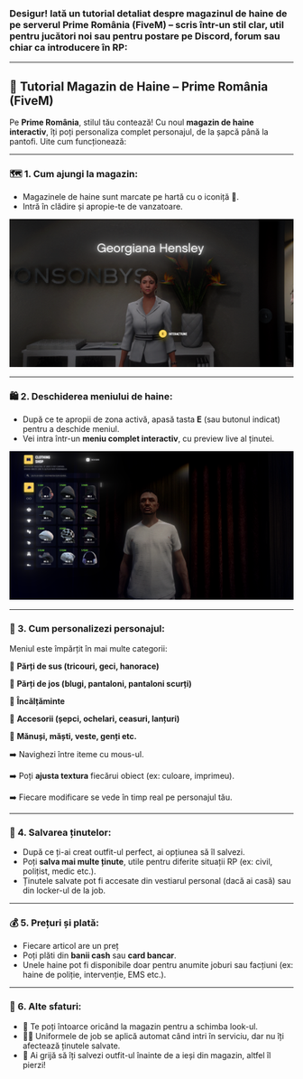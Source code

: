 ### Desigur! Iată un **tutorial detaliat despre magazinul de haine** de pe serverul **Prime România (FiveM)** – scris într-un stil clar, util pentru jucători noi sau pentru postare pe Discord, forum sau chiar ca introducere în RP:

---

## 👕 Tutorial Magazin de Haine – Prime România (FiveM)

Pe **Prime România**, stilul tău contează! Cu noul **magazin de haine interactiv**, îți poți personaliza complet personajul, de la șapcă până la pantofi. Uite cum funcționează:

---

### 🗺️ 1. Cum ajungi la magazin:

* Magazinele de haine sunt marcate pe hartă cu o iconiță 👕.
* Intră în clădire și apropie-te de vanzatoare.

![HAINE](/public/img/haine1.png)

---

### 🛍️ 2. Deschiderea meniului de haine:

* După ce te apropii de zona activă, apasă tasta **E** (sau butonul indicat) pentru a deschide meniul.
* Vei intra într-un **meniu complet interactiv**, cu preview live al ținutei.

![HAINE](/public/img/haine3.png)


---

### 🎽 3. Cum personalizezi personajul:

Meniul este împărțit în mai multe categorii:

🔹 **Părți de sus (tricouri, geci, hanorace)**

🔹 **Părți de jos (blugi, pantaloni, pantaloni scurți)**

🔹 **Încălțăminte**

🔹 **Accesorii (șepci, ochelari, ceasuri, lanțuri)**

🔹 **Mănuși, măști, veste, genți etc.**

➡️ Navighezi între iteme cu mous-ul.

➡️ Poți **ajusta textura** fiecărui obiect (ex: culoare, imprimeu).

➡️ Fiecare modificare se vede în timp real pe personajul tău.

---

### 💾 4. Salvarea ținutelor:

* După ce ți-ai creat outfit-ul perfect, ai opțiunea să îl salvezi.
* Poți **salva mai multe ținute**, utile pentru diferite situații RP (ex: civil, polițist, medic etc.).
* Ținutele salvate pot fi accesate din vestiarul personal (dacă ai casă) sau din locker-ul de la job.

---

### 💰 5. Prețuri și plată:

* Fiecare articol are un preț 
* Poți plăti din **banii cash** sau **card bancar**.
* Unele haine pot fi disponibile doar pentru anumite joburi sau facțiuni (ex: haine de poliție, intervenție, EMS etc.).

---

### 👔 6. Alte sfaturi:

* 🔁 Te poți întoarce oricând la magazin pentru a schimba look-ul.
* 👮‍♂️ Uniformele de job se aplică automat când intri în serviciu, dar nu îți afectează ținutele salvate.
* 🎒 Ai grijă să îți salvezi outfit-ul înainte de a ieși din magazin, altfel îl pierzi!